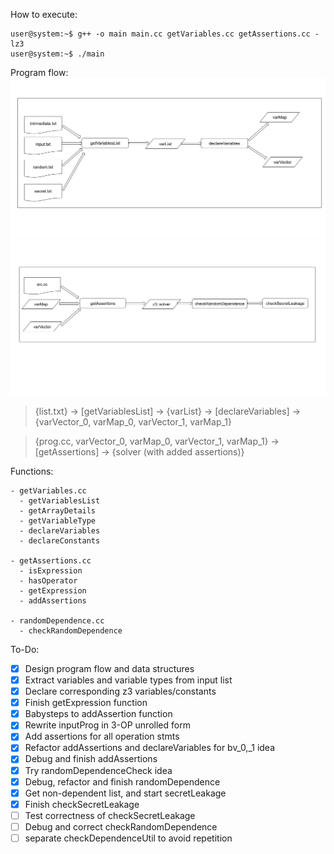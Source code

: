How to execute:
```console
user@system:~$ g++ -o main main.cc getVariables.cc getAssertions.cc -lz3
user@system:~$ ./main
```

Program flow:
![flowchart_i](pictures/CMVT_flowchart_a.png)
![flowchart_ii](pictures/CMVT_flowchart_b.png)

> {list.txt} -> [getVariablesList] -> {varList} -> [declareVariables] -> {varVector_0, varMap_0, varVector_1, varMap_1}

> {prog.cc, varVector_0, varMap_0, varVector_1, varMap_1} -> [getAssertions] -> {solver (with added assertions)}

Functions:
```
- getVariables.cc
  - getVariablesList
  - getArrayDetails
  - getVariableType
  - declareVariables
  - declareConstants

- getAssertions.cc
  - isExpression
  - hasOperator
  - getExpression
  - addAssertions

- randomDependence.cc
  - checkRandomDependence
  ```

To-Do:
- [x] Design program flow and data structures
- [x] Extract variables and variable types from input list
- [x] Declare corresponding z3 variables/constants
- [x] Finish getExpression function 
- [x] Babysteps to addAssertion function 
- [x] Rewrite inputProg in 3-OP unrolled form
- [x] Add assertions for all operation stmts
- [x] Refactor addAssertions and declareVariables for bv_0,_1 idea
- [x] Debug and finish addAssertions
- [x] Try randomDependenceCheck idea
- [x] Debug, refactor and finish randomDependence
- [x] Get non-dependent list, and start secretLeakage
- [x] Finish checkSecretLeakage
- [ ] Test correctness of checkSecretLeakage
- [ ] Debug and correct checkRandomDependence
- [ ] separate checkDependenceUtil to avoid repetition